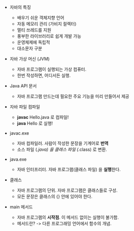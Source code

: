 
- 자바의 특징
  - 배우기 쉬운 객체지향 언어
  - 자동 메모리 관리 (가비지 컬렉터)
  - 멀티 쓰레드를 지원
  - 풍부한 라이브러리로 쉽게 개발 가능
  - 운영체제에 독립적
  - 대소문자 구분

- 자바 가상 머신 (JVM)
  - 자바 프로그램이 실행되는 가상 컴퓨터.
  - 한번 작성하면, 어디서든 실행.

- Java API 문서   
  - 자바 프로그램 만드는데 필요한 주요 기능을 미리 만들어서 제공

- 자바 파일 컴파일
  - **javac** Hello.java 로 컴파일!
  - **java** Hello 로 실행! 

- javac.exe 
  - 자바 컴파일러. 사람이 작성한 문장을 기계어로 **번역**
  - 소스 파일 (*.java) 을 클래스 파일 (*.class) 로 변환.
- java.exe
  - 자바 인터프리터. 자바 프로그램(클래스 파일) 을 **실행**한다.

- 클래스
  - 자바 프로그램의 단위. 자바 프로그램은 클래스들로 구성.
  - 모든 문장은 클래스의 {} 안에 있어야 한다.

- main 메서드
  - 자바 프로그램의 **시작점**. 이 메서드 없이는 실행이 불가함.
  - 메서드란? -> 다른 프로그래밍 언어에서 함수의 개념.